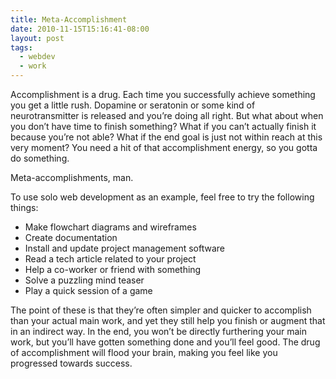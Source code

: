 ```yaml
---
title: Meta-Accomplishment
date: 2010-11-15T15:16:41-08:00
layout: post
tags:
  - webdev
  - work
---
```

Accomplishment is a drug. Each time you successfully achieve something you get a little rush. Dopamine or seratonin or some kind of neurotransmitter is released and you&#8217;re doing all right. But what about when you don&#8217;t have time to finish something? What if you can&#8217;t actually finish it because you&#8217;re not able? What if the end goal is just not within reach at this very moment? You need a hit of that accomplishment energy, so you gotta do something.

Meta-accomplishments, man.

<!--more-->

To use solo web development as an example, feel free to try the following things:

  * Make flowchart diagrams and wireframes
  * Create documentation
  * Install and update project management software
  * Read a tech article related to your project
  * Help a co-worker or friend with something
  * Solve a puzzling mind teaser
  * Play a quick session of a game

The point of these is that they&#8217;re often simpler and quicker to accomplish than your actual main work, and yet they still help you finish or augment that in an indirect way. In the end, you won&#8217;t be directly furthering your main work, but you&#8217;ll have gotten something done and you&#8217;ll feel good. The drug of accomplishment will flood your brain, making you feel like you progressed towards success.